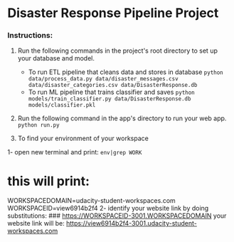 # Disaster Response Pipeline Project

### Instructions:
1. Run the following commands in the project's root directory to set up your database and model.

    - To run ETL pipeline that cleans data and stores in database
        `python data/process_data.py data/disaster_messages.csv data/disaster_categories.csv data/DisasterResponse.db`
    - To run ML pipeline that trains classifier and saves
        `python models/train_classifier.py data/DisasterResponse.db models/classifier.pkl`

2. Run the following command in the app's directory to run your web app.
    `python run.py`

3. To find your environment of your workspace  

1- open new terminal and print: 
`env|grep WORK `
# this will print: 
WORKSPACEDOMAIN=udacity-student-workspaces.com WORKSPACEID=view6914b2f4
2- identify your website link by doing substitutions: ### https://WORKSPACEID-3001.WORKSPACEDOMAIN 
your website link will be: https://view6914b2f4-3001.udacity-student-workspaces.com

